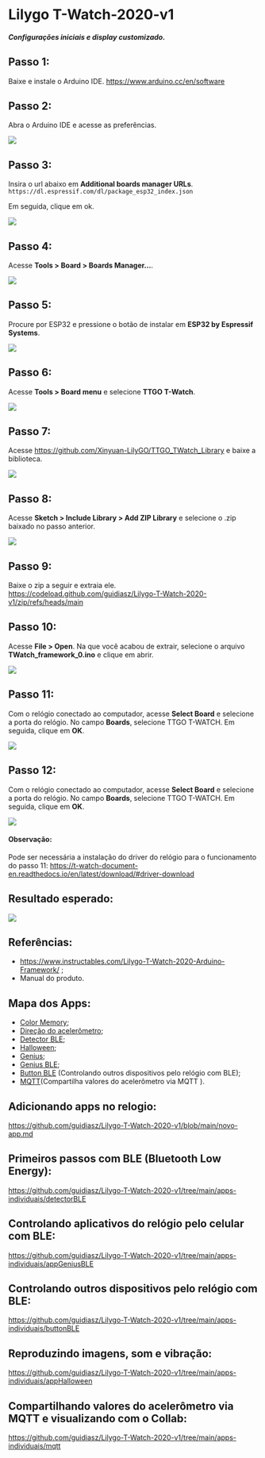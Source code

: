 # Lilygo T-Watch-2020-v1 
##### Configurações iniciais e display customizado.

## Passo 1:
Baixe e instale o Arduino IDE.
https://www.arduino.cc/en/software

## Passo 2:
Abra o Arduino IDE e acesse as preferências.

![](https://raw.githubusercontent.com/guidiasz/Lilygo-T-Watch-2020-v1/main/imagens/passo-2.png)

## Passo 3:
Insira o url abaixo em **Additional boards manager URLs**.
`https://dl.espressif.com/dl/package_esp32_index.json`

Em seguida, clique em ok.<br>

![](https://raw.githubusercontent.com/guidiasz/Lilygo-T-Watch-2020-v1/main/imagens/passo-3.png)

## Passo 4:
Acesse **Tools > Board > Boards Manager...**.

![](https://raw.githubusercontent.com/guidiasz/Lilygo-T-Watch-2020-v1/main/imagens/passo-4.png)

## Passo 5:
Procure por ESP32 e pressione o botão de instalar em **ESP32 by Espressif Systems**.

![](https://raw.githubusercontent.com/guidiasz/Lilygo-T-Watch-2020-v1/main/imagens/passo-5.png)

## Passo 6:
Acesse **Tools > Board menu** e selecione **TTGO T-Watch**.

![](https://raw.githubusercontent.com/guidiasz/Lilygo-T-Watch-2020-v1/main/imagens/passo-6.png)

## Passo 7:
Acesse https://github.com/Xinyuan-LilyGO/TTGO_TWatch_Library e baixe a biblioteca.

![](https://raw.githubusercontent.com/guidiasz/Lilygo-T-Watch-2020-v1/main/imagens/passo-7.png)

## Passo 8:
Acesse **Sketch > Include Library > Add ZIP Library** e selecione o .zip baixado no passo anterior.

![](https://raw.githubusercontent.com/guidiasz/Lilygo-T-Watch-2020-v1/main/imagens/passo-8.png)

## Passo 9:
Baixe o zip a seguir e extraia ele. 
https://codeload.github.com/guidiasz/Lilygo-T-Watch-2020-v1/zip/refs/heads/main

## Passo 10:
 Acesse **File > Open**. Na que você acabou de extrair, selecione o arquivo **TWatch_framework_0.ino** e clique em abrir.
 
 ![](https://raw.githubusercontent.com/guidiasz/Lilygo-T-Watch-2020-v1/main/imagens/passo-10.png)
 
## Passo 11:
 Com o relógio conectado ao computador, acesse **Select Board** e selecione a porta do relógio. No campo **Boards**, selecione TTGO T-WATCH. Em seguida,  clique em **OK**.
 
 ![](https://raw.githubusercontent.com/guidiasz/Lilygo-T-Watch-2020-v1/main/imagens/passo-11.png)
 
## Passo 12:
 Com o relógio conectado ao computador, acesse **Select Board** e selecione a porta do relógio. No campo **Boards**, selecione TTGO T-WATCH. Em seguida,  clique em **OK**.
 
 ![](https://raw.githubusercontent.com/guidiasz/Lilygo-T-Watch-2020-v1/main/imagens/passo-12.png)
 
#### Observação:
 Pode ser necessária a instalação do driver do relógio para o funcionamento do passo 11: https://t-watch-document-en.readthedocs.io/en/latest/download/#driver-download
 
## Resultado esperado:

![](https://raw.githubusercontent.com/guidiasz/Lilygo-T-Watch-2020-v1/main/imagens/resultado-esperado.jpg)

## Referências:
- https://www.instructables.com/Lilygo-T-Watch-2020-Arduino-Framework/ ;
- Manual do produto.

## Mapa dos Apps:
- [Color Memory](https://github.com/guidiasz/Lilygo-T-Watch-2020-v1/blob/main/apps-individuais/appColorMemory/appColorMemory.ino "Color Memory");
- [Direção do acelerômetro](https://github.com/guidiasz/Lilygo-T-Watch-2020-v1/blob/main/TWatch_framework_0/appAccel.ino "Direção do acelerômetro");
- [Detector BLE](https://github.com/guidiasz/Lilygo-T-Watch-2020-v1/tree/main/apps-individuais/detectorBLE "Detector BLE");
- [Halloween](https://github.com/guidiasz/Lilygo-T-Watch-2020-v1/tree/main/apps-individuais/appHalloween "Halloween"); 
- [Genius](https://github.com/guidiasz/Lilygo-T-Watch-2020-v1/blob/main/TWatch_framework_0/appGenius.ino "Genius");
- [Genius BLE](https://github.com/guidiasz/Lilygo-T-Watch-2020-v1/blob/main/TWatch_framework_0/appGenius.ino "Genius BLE");
- [Button BLE](https://github.com/guidiasz/Lilygo-T-Watch-2020-v1/tree/main/apps-individuais/buttonBLE "Button BLE") (Controlando outros dispositivos pelo relógio com BLE);
- [MQTT](https://github.com/guidiasz/Lilygo-T-Watch-2020-v1/tree/main/apps-individuais/mqtt "MQTT")(Compartilha valores do acelerômetro via MQTT ).

## Adicionando apps no relogio:
https://github.com/guidiasz/Lilygo-T-Watch-2020-v1/blob/main/novo-app.md

## Primeiros passos com BLE (Bluetooth Low Energy):
https://github.com/guidiasz/Lilygo-T-Watch-2020-v1/tree/main/apps-individuais/detectorBLE

## Controlando aplicativos do relógio pelo celular com BLE:
https://github.com/guidiasz/Lilygo-T-Watch-2020-v1/tree/main/apps-individuais/appGeniusBLE

## Controlando outros dispositivos pelo relógio com BLE:
https://github.com/guidiasz/Lilygo-T-Watch-2020-v1/tree/main/apps-individuais/buttonBLE

## Reproduzindo imagens, som e vibração:
https://github.com/guidiasz/Lilygo-T-Watch-2020-v1/tree/main/apps-individuais/appHalloween

## Compartilhando valores do acelerômetro via MQTT e visualizando com o Collab:
https://github.com/guidiasz/Lilygo-T-Watch-2020-v1/tree/main/apps-individuais/mqtt
